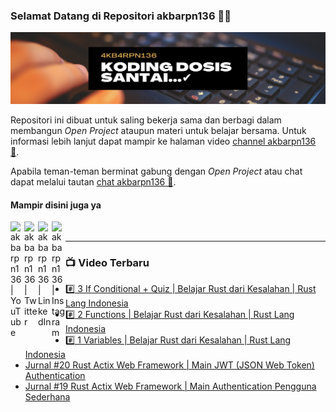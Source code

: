 ### Selamat Datang di Repositori akbarpn136 🙏🏻

![akbarpn136](4kb4rpn136.png)

Repositori ini dibuat untuk saling bekerja sama dan berbagi dalam membangun _Open Project_ ataupun materi untuk belajar 
bersama. Untuk informasi lebih lanjut dapat mampir ke halaman video 
[channel akbarpn136 🎥](https://youtube.com/user/akbarpn136).

Apabila teman-teman berminat gabung dengan _Open Project_ atau chat dapat melalui tautan 
[chat akbarpn136 💬](https://discord.gg/7dTG9sg).

#### Mampir disini juga ya
[<img align="left" alt="akbarpn136 | YouTube" width="22px" src="https://cdn.jsdelivr.net/npm/simple-icons@v3/icons/youtube.svg" />][youtube]
[<img align="left" alt="akbarpn136 | Twitter" width="22px" src="https://cdn.jsdelivr.net/npm/simple-icons@v3/icons/twitter.svg" />][twitter]
[<img align="left" alt="akbarpn136 | LinkedIn" width="22px" src="https://cdn.jsdelivr.net/npm/simple-icons@v3/icons/linkedin.svg" />][linkedin]
[<img align="left" alt="akbarpn136 | Instagram" width="22px" src="https://cdn.jsdelivr.net/npm/simple-icons@v3/icons/instagram.svg" />][instagram]

[twitter]: https://twitter.com/akbarpn136
[youtube]: https://www.youtube.com/user/akbarpn136
[instagram]: https://instagram.com/akbarpn136
[linkedin]: https://www.linkedin.com/in/arizal-akbar-zikri-63461458/

<br />

---

### 📺 Video Terbaru
<!-- YOUTUBE:START -->
- [#️⃣ 3 If Conditional + Quiz | Belajar Rust dari Kesalahan | Rust Lang Indonesia](https://www.youtube.com/watch?v=6sj2oRqYqaA)
- [#️⃣ 2 Functions | Belajar Rust dari Kesalahan | Rust Lang Indonesia](https://www.youtube.com/watch?v=2Cc3lzm02C0)
- [#️⃣ 1 Variables | Belajar Rust dari Kesalahan | Rust Lang Indonesia](https://www.youtube.com/watch?v=wLqpouGJ53o)
- [Jurnal #20 Rust Actix Web Framework | Main JWT (JSON Web Token) Authentication](https://www.youtube.com/watch?v=qmh3ks-LI88)
- [Jurnal #19 Rust Actix Web Framework | Main Authentication Pengguna Sederhana](https://www.youtube.com/watch?v=2K8Fg6pss84)
<!-- YOUTUBE:END -->

